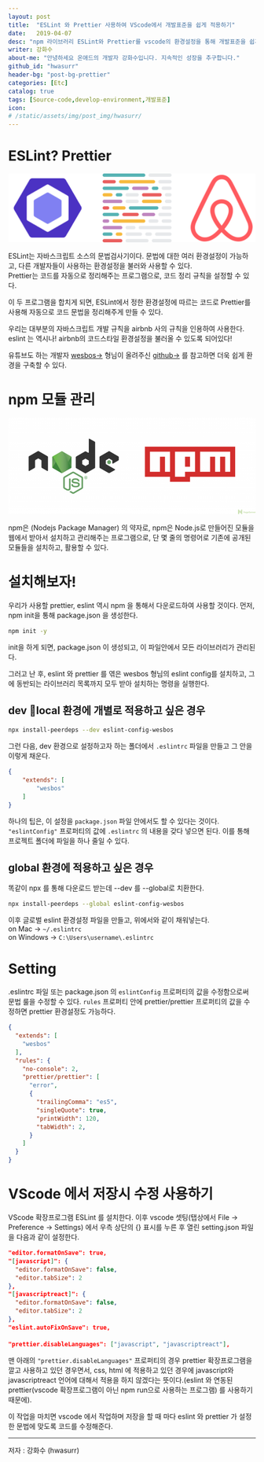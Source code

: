```yaml
---
layout: post
title:  "ESLint 와 Prettier 사용하여 VScode에서 개발표준을 쉽게 적용하기"
date:   2019-04-07
desc: "npm 라이브러리 ESLint와 Prettier를 vscode의 환경설정을 통해 개발표준을 쉽게 적용시켜 소스코드의 품질을 유지할 수 있도록 하는 방법!"
writer: 강화수
about-me: "안녕하세요 온애드의 개발자 강화수입니다. 지속적인 성장을 추구합니다."
github_id: "hwasurr"
header-bg: "post-bg-prettier"
categories: [Etc]
catalog: true
tags: [Source-code,develop-environment,개발표준]
icon:
# /static/assets/img/post_img/hwasurr/
---
```


# ESLint? Prettier

![prettier-eslint](/static/assets/img/post_img/hwasurr/prettier-eslint.png)

ESLint는 자바스크립트 소스의 문법검사기이다. 문법에 대한 여러 환경설정이 가능하고, 다른 개발자들이 사용하는 환경설정을 불러와 사용할 수 있다.  
Prettier는 코드를 자동으로 정리해주는 프로그램으로, 코드 정리 규칙을 설정할 수 있다.  

이 두 프로그램을 합치게 되면, ESLint에서 정한 환경설정에 따르는 코드로 Prettier를 사용해 자동으로 코드 문법을 정리해주게 만들 수 있다.

우리는 대부분의 자바스크립트 개발 규칙을 airbnb 사의 규칙을 인용하여 사용한다. eslint 는 역시나! airbnb의 코드스타일 환경설정을 불러올 수 있도록 되어있다!  

유튜브도 하는 개발자 [wesbos&rarr;](https://www.youtube.com/watch?v=lHAeK8t94as&t=656s) 형님이 올려주신 [github&rarr;](https://github.com/wesbos/eslint-config-wesbos) 를 참고하면 더욱 쉽게 환경을 구축할 수 있다.

# npm 모듈 관리

![npm](/static/assets/img/post_img/hwasurr/npm.png)

npm은 (Nodejs Package Manager) 의 약자로, npm은 Node.js로 만들어진 모듈을 웹에서 받아서 설치하고 관리해주는 프로그램으로, 단 몇 줄의 명령어로 기존에 공개된 모듈들을 설치하고, 활용할 수 있다.

# 설치해보자!

우리가 사용할 prettier, eslint 역시 npm 을 통해서 다운로드하여 사용할 것이다. 먼저, npm init을 통해 package.json 을 생성한다.

~~~bash
npm init -y
~~~

init을 하게 되면, package.json 이 생성되고, 이 파일안에서 모든 라이브러리가 관리된다.  

그러고 난 후, eslint 와 prettier 를 엮은 wesbos 형님의 eslint config를 설치하고, 그에 동반되는 라이브러리 목록까지 모두 받아 설치하는 명령을 실행한다.

## dev local 환경에 개별로 적용하고 싶은 경우

~~~bash
npx install-peerdeps --dev eslint-config-wesbos
~~~

그런 다음, dev 환경으로 설정하고자 하는 폴더에서 `.eslintrc` 파일을 만들고 그 안을 이렇게 채운다.

~~~json
{
    "extends": [
        "wesbos"
    ]
}
~~~

하나의 팁은, 이 설정을 `package.json` 파일 안에서도 할 수 있다는 것이다. `"eslintConfig"` 프로퍼티의 값에 `.eslintrc` 의 내용을 갖다 넣으면 된다. 이를 통해 프로젝트 폴더에 파일을 하나 줄일 수 있다.  

## global 환경에 적용하고 싶은 경우

똑같이 npx 를 통해 다운로드 받는데 --dev 를 --global로 치환한다.

~~~bash
npx install-peerdeps --global eslint-config-wesbos
~~~

이후 글로벌 eslint 환경설정 파일을 만들고, 위에서와 같이 채워넣는다.  
on Mac &rarr;  `~/.eslintrc`  
on Windows &rarr;  `C:\Users\username\.eslintrc`  

# Setting

.eslintrc 파일 또는 package.json 의 `eslintConfig` 프로퍼티의 값을 수정함으로써 문법 룰을 수정할 수 있다. `rules` 프로퍼티 안에 prettier/prettier 프로퍼티의 값을 수정하면 prettier 환경설정도 가능하다.

~~~json
{
  "extends": [
    "wesbos"
  ],
  "rules": {
    "no-console": 2,
    "prettier/prettier": [
      "error",
      {
        "trailingComma": "es5",
        "singleQuote": true,
        "printWidth": 120,
        "tabWidth": 2,
      }
    ]
  }
}
~~~

# VScode 에서 저장시 수정 사용하기

VScode 확장프로그램 ESLint 를 설치한다. 이후 vscode 셋팅(탭상에서 File &rarr; Preference &rarr; Settings) 에서 우측 상단의 {} 표시를 누른 후 열린 setting.json 파일을 다음과 같이 설정한다.

~~~json
"editor.formatOnSave": true,
"[javascript]": {
  "editor.formatOnSave": false,
  "editor.tabSize": 2
},
"[javascriptreact]": {
  "editor.formatOnSave": false,
  "editor.tabSize": 2
},
"eslint.autoFixOnSave": true,

"prettier.disableLanguages": ["javascript", "javascriptreact"],
~~~

맨 아래의 `"prettier.disableLanguages"` 프로퍼티의 경우 prettier 확장프로그램을 깔고 사용하고 있던 경우면서, css, html 에 적용하고 있던 경우에 javascript와 javascriptreact 언어에 대해서 적용을 하지 않겠다는 뜻이다.(eslint 와 연동된 prettier(vscode 확장프로그램이 아닌 npm run으로 사용하는 프로그램) 를 사용하기 때문에).  

이 작업을 마치면 vscode 에서 작업하며 저장을 할 때 마다 eslint 와 prettier 가 설정한 문법에 맞도록 코드를 수정해준다.

----
저자 : 강화수 (hwasurr)